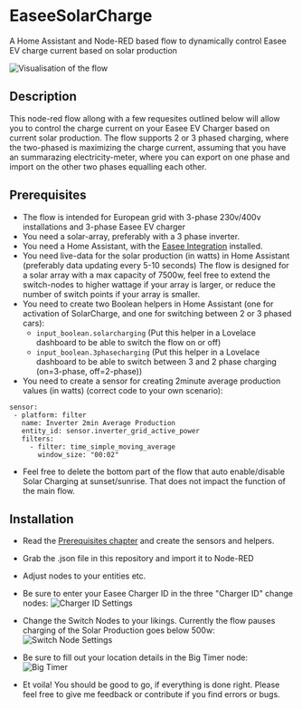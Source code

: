 # EaseeSolarCharge
A Home Assistant and Node-RED based flow to dynamically control Easee EV charge current based on solar production

![Visualisation of the flow](https://i.imgur.com/c6F0uFs.png)


## Description
This node-red flow allong with a few requesites outlined below will allow you to control the charge current on your Easee EV Charger based on current solar production.
The flow supports 2 or 3 phased charging, where the two-phased is maximizing the charge current, assuming that you have an summarazing electricity-meter, where you can export on one phase and import on the other two phases equalling each other.

## Prerequisites
- The flow is intended for European grid with 3-phase 230v/400v installations and 3-phase Easee EV charger
- You need a solar-array, preferably with a 3 phase inverter.
- You need a Home Assistant, with the [Easee Integration](https://github.com/fondberg/easee_hass) installed.
- You need live-data for the solar production (in watts) in Home Assistant (preferably data updating every 5-10 seconds) The flow is designed for a solar array with a max capacity of 7500w, feel free to extend the switch-nodes to higher wattage if your array is larger, or reduce the number of switch points if your array is smaller.
- You need to create two Boolean helpers in Home Assistant (one for activation of SolarCharge, and one for switching between 2 or 3 phased cars):
  - `input_boolean.solarcharging` (Put this helper in a Lovelace dashboard to be able to switch the flow on or off)
  - `input_boolean.3phasecharging` (Put this helper in a Lovelace dashboard to be able to switch between 3 and 2 phase charging (on=3-phase, off=2-phase))
- You need to create a sensor for creating 2minute average production values (in watts) (correct code to your own scenario): 
 ```
sensor: 
  - platform: filter
    name: Inverter 2min Average Production
    entity_id: sensor.inverter_grid_active_power
    filters:
      - filter: time_simple_moving_average
        window_size: "00:02"
 ```
- Feel free to delete the bottom part of the flow that auto enable/disable Solar Charging at sunset/sunrise. That does not impact the function of the main flow.

## Installation
- Read the [Prerequisites chapter](#prerequisites) and create the sensors and helpers.
- Grab the .json file in this repository and import it to Node-RED
- Adjust nodes to your entities etc.
- Be sure to enter your Easee Charger ID in the three "Charger ID" change nodes:
![Charger ID Settings](https://i.imgur.com/NVquk1Y.png)

- Change the Switch Nodes to your likings. Currently the flow pauses charging of the Solar Production goes below 500w:
![Switch Node Settings](https://i.imgur.com/1MHf0fV.png)

- Be sure to fill out your location details in the Big Timer node:
![Big Timer](https://i.imgur.com/wLViGI6.png)

- Et voila! You should be good to go, if everything is done right. Please feel free to give me feedback or contribute if you find errors or bugs.
